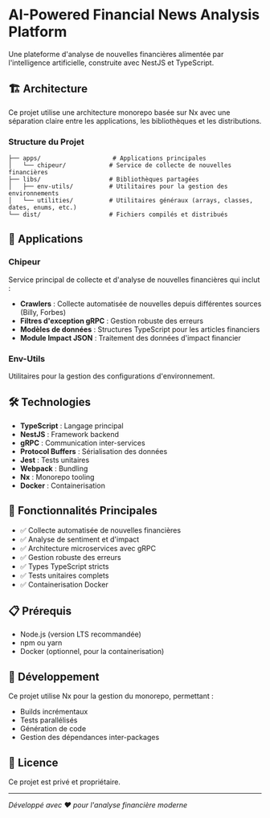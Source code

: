 # AI-Powered Financial News Analysis Platform

Une plateforme d'analyse de nouvelles financières alimentée par l'intelligence artificielle, construite avec NestJS et TypeScript.

## 🏗️ Architecture

Ce projet utilise une architecture monorepo basée sur Nx avec une séparation claire entre les applications, les bibliothèques et les distributions.

### Structure du Projet

```
├── apps/                    # Applications principales
│   └── chipeur/            # Service de collecte de nouvelles financières
├── libs/                   # Bibliothèques partagées
│   ├── env-utils/          # Utilitaires pour la gestion des environnements
│   └── utilities/          # Utilitaires généraux (arrays, classes, dates, enums, etc.)
└── dist/                   # Fichiers compilés et distribués
```

## 📱 Applications

### Chipeur
Service principal de collecte et d'analyse de nouvelles financières qui inclut :
- **Crawlers** : Collecte automatisée de nouvelles depuis différentes sources (Billy, Forbes)
- **Filtres d'exception gRPC** : Gestion robuste des erreurs
- **Modèles de données** : Structures TypeScript pour les articles financiers
- **Module Impact JSON** : Traitement des données d'impact financier


### Env-Utils
Utilitaires pour la gestion des configurations d'environnement.

## 🛠️ Technologies

- **TypeScript** : Langage principal
- **NestJS** : Framework backend
- **gRPC** : Communication inter-services
- **Protocol Buffers** : Sérialisation des données
- **Jest** : Tests unitaires
- **Webpack** : Bundling
- **Nx** : Monorepo tooling
- **Docker** : Containerisation

## 🚀 Fonctionnalités Principales

- ✅ Collecte automatisée de nouvelles financières
- ✅ Analyse de sentiment et d'impact
- ✅ Architecture microservices avec gRPC
- ✅ Gestion robuste des erreurs
- ✅ Types TypeScript stricts
- ✅ Tests unitaires complets
- ✅ Containerisation Docker


## 📋 Prérequis

- Node.js (version LTS recommandée)
- npm ou yarn
- Docker (optionnel, pour la containerisation)

## 🔮 Développement

Ce projet utilise Nx pour la gestion du monorepo, permettant :
- Builds incrémentaux
- Tests parallélisés
- Génération de code
- Gestion des dépendances inter-packages

## 📄 Licence

Ce projet est privé et propriétaire.

---

*Développé avec ❤️ pour l'analyse financière moderne*
